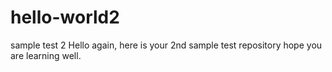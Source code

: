 # hello-world2
sample test 2
Hello again,  here is your 2nd sample test repository
hope you are learning well.
